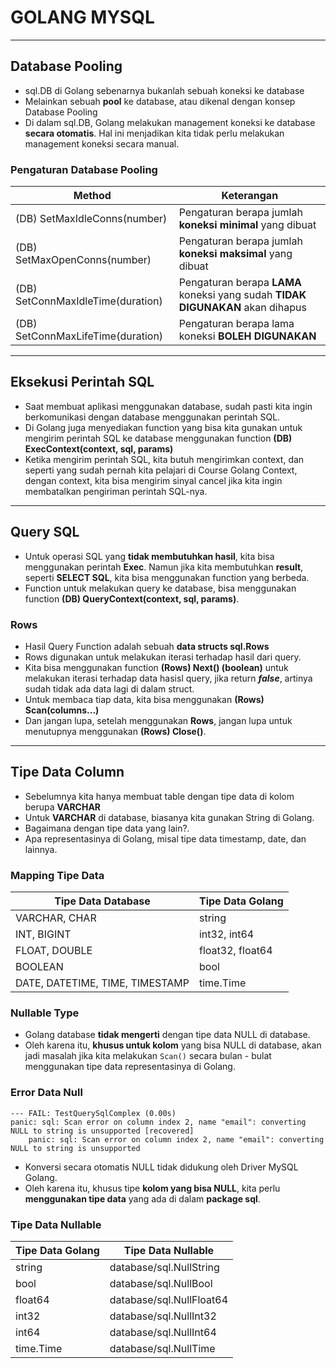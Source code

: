 # GOLANG MYSQL
___

## Database Pooling
- sql.DB di Golang sebenarnya bukanlah sebuah koneksi ke database
- Melainkan sebuah **pool** ke database, atau dikenal dengan konsep Database Pooling
- Di dalam sql.DB, Golang melakukan management koneksi ke database **secara otomatis**. Hal ini menjadikan kita tidak perlu melakukan management koneksi secara manual.

### Pengaturan Database Pooling
| Method | Keterangan|
| ------ | --------- |
| (DB) SetMaxIdleConns(number) | Pengaturan berapa jumlah **koneksi minimal** yang dibuat |
| (DB) SetMaxOpenConns(number) | Pengaturan berapa jumlah **koneksi maksimal** yang dibuat |
| (DB) SetConnMaxIdleTime(duration) | Pengaturan berapa **LAMA** koneksi yang sudah **TIDAK DIGUNAKAN** akan dihapus |
| (DB) SetConnMaxLifeTime(duration) | Pengaturan berapa lama koneksi **BOLEH DIGUNAKAN** |

---

## Eksekusi Perintah SQL
- Saat membuat aplikasi menggunakan database, sudah pasti kita ingin berkomunikasi dengan database menggunakan perintah SQL.
- Di Golang juga menyediakan function yang bisa kita gunakan untuk mengirim perintah SQL ke database menggunakan function **(DB) ExecContext(context, sql, params)**
- Ketika mengirim perintah SQL, kita butuh mengirimkan context, dan seperti yang sudah pernah kita pelajari di Course Golang Context, dengan context, kita bisa mengirim sinyal cancel jika kita ingin membatalkan pengiriman perintah SQL-nya.

---

## Query SQL
- Untuk operasi SQL yang **tidak membutuhkan hasil**, kita bisa menggunakan perintah **Exec**. Namun jika kita membutuhkan **result**, seperti **SELECT SQL**, kita bisa menggunakan function yang berbeda.
- Function untuk melakukan query ke database, bisa menggunakan function **(DB) QueryContext(context, sql, params)**.

### Rows
- Hasil Query Function adalah sebuah **data structs sql.Rows**
- Rows digunakan untuk melakukan iterasi terhadap hasil dari query.
- Kita bisa menggunakan function **(Rows) Next() (boolean)** untuk melakukan iterasi terhadap data hasisl query, jika return _**false**_, artinya sudah tidak ada data lagi di dalam struct.
- Untuk membaca tiap data, kita bisa menggunakan **(Rows) Scan(columns...)**
- Dan jangan lupa, setelah menggunakan **Rows**, jangan lupa untuk menutupnya menggunakan **(Rows) Close()**.

---

## Tipe Data Column
- Sebelumnya kita hanya membuat table dengan tipe data di kolom berupa **VARCHAR**
- Untuk **VARCHAR** di database, biasanya kita gunakan String di Golang.
- Bagaimana dengan tipe data yang lain?.
- Apa representasinya di Golang, misal tipe data timestamp, date, dan lainnya.

### Mapping Tipe Data
| Tipe Data Database | Tipe Data Golang |
| ------------------ | ---------------- |
| VARCHAR, CHAR | string |
| INT, BIGINT | int32, int64 |
| FLOAT, DOUBLE | float32, float64 |
| BOOLEAN | bool |
| DATE, DATETIME, TIME, TIMESTAMP | time.Time |

### Nullable Type
- Golang database **tidak mengerti** dengan tipe data NULL di database.
- Oleh karena itu, **khusus untuk kolom** yang bisa NULL di database, akan jadi masalah jika kita melakukan `Scan()` secara bulan - bulat menggunakan tipe data representasinya di Golang.

### Error Data Null
```
--- FAIL: TestQuerySqlComplex (0.00s)
panic: sql: Scan error on column index 2, name "email": converting NULL to string is unsupported [recovered]
	panic: sql: Scan error on column index 2, name "email": converting NULL to string is unsupported
```
- Konversi secara otomatis NULL tidak didukung oleh Driver MySQL Golang.
- Oleh karena itu, khusus tipe **kolom yang bisa NULL**, kita perlu **menggunakan tipe data** yang ada di dalam **package sql**.

### Tipe Data Nullable
| Tipe Data Golang | Tipe Data Nullable |
|------------------| ------------------ |
| string           | database/sql.NullString |
| bool             | database/sql.NullBool |
| float64          | database/sql.NullFloat64 |
| int32 | database/sql.NullInt32 |
| int64 | database/sql.NullInt64 |
| time.Time | database/sql.NullTime |